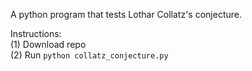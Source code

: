 A python program that tests Lothar Collatz's conjecture.

Instructions:<br/>
(1) Download repo<br/>
(2) Run `python collatz_conjecture.py`
